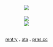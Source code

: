 <div align="center"> 
  <img src="https://komarev.com/ghpvc/?username=real-value&color=a4cef4&style=plastic&label=freeze+victims" />
</div>
<div align="center">
  ㅤㅤ
</div>
<div align="center"> 
  <img src="https://i.imgur.com/o6ZZBeh.png" />
</div>
<div align="center"> 
  <img src="https://static.wikia.nocookie.net/monsterhunter/images/5/5e/MHRS-Velkhana_Icon.png/revision/latest?cb=20230208164157" />
</div>
<div align="center">
  ㅤㅤ
</div>
<div align="center">

[rentry](https://rentry.co/monsterhunterwiids) 
₊ [ata](https://pinksm.atabook.org/)
₊ [prns.cc](https://pronouns.cc/@nargacuga)

</div>
